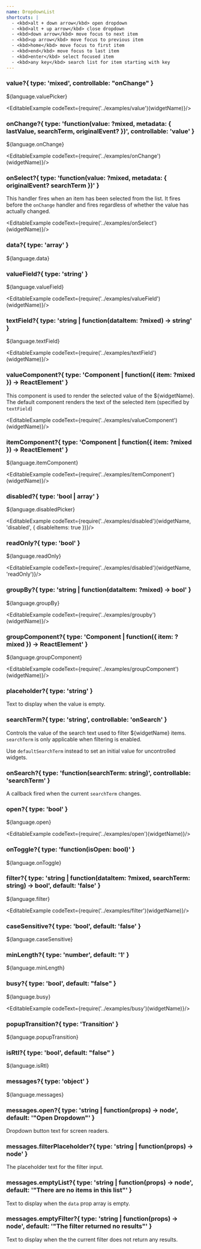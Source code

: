 ```yaml
---
name: DropdownList
shortcuts: |
  - <kbd>alt + down arrow</kbd> open dropdown
  - <kbd>alt + up arrow</kbd> close dropdown
  - <kbd>down arrow</kbd> move focus to next item
  - <kbd>up arrow</kbd> move focus to previous item
  - <kbd>home</kbd> move focus to first item
  - <kbd>end</kbd> move focus to last item
  - <kbd>enter</kbd> select focused item
  - <kbd>any key</kbd> search list for item starting with key
---
```


### value?{ type: 'mixed', controllable: "onChange" }

${language.valuePicker}

<EditableExample codeText={require('../examples/value')(widgetName)}/>

### onChange?{ type: 'function(value: ?mixed, metadata: { lastValue, searchTerm, originalEvent? })', controllable: 'value' }

${language.onChange}

<EditableExample codeText={require('../examples/onChange')(widgetName)}/>

### onSelect?{ type: 'function(value: ?mixed, metadata: { originalEvent? searchTerm })' }

This handler fires when an item has been selected from the list. It fires before the `onChange` handler and fires
regardless of whether the value has actually changed.

<EditableExample codeText={require('../examples/onSelect')(widgetName)}/>

### data?{ type: 'array<mixed>' }

${language.data}

### valueField?{ type: 'string' }

${language.valueField}

<EditableExample codeText={require('../examples/valueField')(widgetName)}/>

### textField?{ type: 'string | function(dataItem: ?mixed) -> string' }

${language.textField}

<EditableExample codeText={require('../examples/textField')(widgetName)}/>

### valueComponent?{ type: 'Component | function({ item: ?mixed }) -> ReactElement' }

This component is used to render the selected value of the ${widgetName}. The default component
renders the text of the selected item (specified by `textField`)

<EditableExample codeText={require('../examples/valueComponent')(widgetName)}/>

### itemComponent?{ type: 'Component | function({ item: ?mixed }) -> ReactElement' }

${language.itemComponent}

<EditableExample codeText={require('../examples/itemComponent')(widgetName)}/>

### disabled?{ type: 'bool | array<mixed>' }

${language.disabledPicker}

<EditableExample codeText={require('../examples/disabled')(widgetName, 'disabled', { disableItems: true })}/>

### readOnly?{ type: 'bool' }

${language.readOnly}

<EditableExample codeText={require('../examples/disabled')(widgetName, 'readOnly')}/>

### groupBy?{ type: 'string | function(dataItem: ?mixed) -> bool' }

${language.groupBy}

<EditableExample codeText={require('../examples/groupby')(widgetName)}/>

### groupComponent?{ type: 'Component | function({ item: ?mixed }) -> ReactElement' }

${language.groupComponent}

<EditableExample codeText={require('../examples/groupComponent')(widgetName)}/>

### placeholder?{ type: 'string' }

Text to display when the value is empty.

### searchTerm?{ type: 'string', controllable: 'onSearch' }

Controls the value of the search text used to filter ${widgetName} items.
`searchTerm` is only applicable when filtering is enabled.

Use `defaultSearchTerm` instead to set an initial value for uncontrolled widgets.

### onSearch?{ type: 'function(searchTerm: string)', controllable: 'searchTerm' }

A callback fired when the current `searchTerm` changes.

### open?{ type: 'bool' }

${language.open}

<EditableExample codeText={require('../examples/open')(widgetName)}/>

### onToggle?{ type: 'function(isOpen: bool)' }

${language.onToggle}


### filter?{ type: 'string | function(dataItem: ?mixed, searchTerm: string) -> bool', default: 'false' }

${language.filter}

<EditableExample codeText={require('../examples/filter')(widgetName)}/>

### caseSensitive?{ type: 'bool', default: 'false' }

${language.caseSensitive}

### minLength?{ type: 'number', default: '1' }

${language.minLength}

### busy?{ type: 'bool', default: "false" }

${language.busy}

<EditableExample codeText={require('../examples/busy')(widgetName)}/>

### popupTransition?{ type: 'Transition' }

${language.popupTransition}

### isRtl?{ type: 'bool', default: "false" }

${language.isRtl}

### messages?{ type: 'object' }

${language.messages}

### messages.open?{ type: 'string | function(props) -> node', default: '"Open Dropdown"' }

Dropdown button text for screen readers.

### messages.filterPlaceholder?{ type: 'string | function(props) -> node' }

The placeholder text for the filter input.

### messages.emptyList?{ type: 'string | function(props) -> node', default: '"There are no items in this list"' }

Text to display when the `data` prop array is empty.

### messages.emptyFilter?{ type: 'string | function(props) -> node', default: '"The filter returned no results"' }

Text to display when the the current filter does not return any results.
